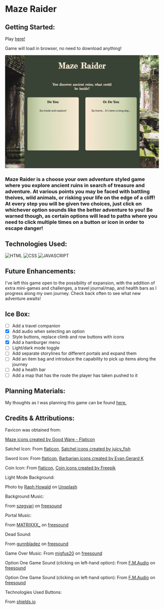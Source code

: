 # Maze Raider

## Getting Started:
Play [here!](https://bryce-cazier-maze.netlify.app/)

Game will load in browser, no need to download anything!

![screenshot of game load page](./assets/images/Maze-Raider-Screenshot.png)

### Maze Raider is a choose your own adventure styled game where you explore ancient ruins in search of treasure and adventure. At various points you may be faced with battling theives, wild animals, or risking your life on the edge of a cliff! At every step you will be given two choices, just click on whichever option sounds like the better adventure to you! Be warned though, as certain options will lead to paths where you need to click multiple times on a button or icon in order to escape danger!

## Technologies Used:
![HTML](https://img.shields.io/badge/-HTML-green)
![CSS](https://img.shields.io/badge/-CSS-blueviolet)
![JAVASCRIPT](https://img.shields.io/badge/-Javascript-yellow)

## Future Enhancements:
I've left this game open to the possibility of expansion, with the addition of extra mini-games and challenges, a travel journal/map, and health bars as I progress along my own journey. Check back often to see what new adventure awaits!

## Ice Box:
- [ ] Add a travel companion
- [X] Add audio when selecting an option
- [ ] Style buttons, replace climb and row buttons with icons
- [X] Add a hamburger menu 
- [ ] Light/dark mode toggle
- [ ] Add separate storylines for different portals and expand them
- [ ] Add an item bag and introduce the capability to pick up items along the journey
- [ ] Add a health bar
- [ ] Add a map that has the route the player has taken pushed to it

## Planning Materials:
My thoughts as I was planning this game can be found [here.](https://docs.google.com/document/d/1p7VmkYgwXGtXGA-RRMRZaGgOxLO5V7W77Y6wOlWPIkE/edit)

## Credits & Attributions:

Favicon was obtained from:

[Maze icons created by Good Ware - Flaticon](https://www.flaticon.com/free-icons/maze)

Satchel Icon:
From [flaticon](https://flaticon.com), [Satchel icons created by juicy_fish]("https://www.flaticon.com/free-icons/satchel") 

Sword Icon:
From [flaticon](https://flaticon.com), [Barbarian icons created by Evan Gerard K]("https://www.flaticon.com/free-icons/barbarian")

Coin Icon:
From [flaticon](https://flaticon.com), [Coin icons created by Freepik]("https://www.flaticon.com/free-icons/coin")


Light Mode Background:

Photo by [Raph Howald](https://unsplash.com/@raphhowald?utm_source=unsplash&utm_medium=referral&utm_content=creditCopyText) on [Unsplash](https://unsplash.com/photos/GSCtoEEqntQ?utm_source=unsplash&utm_medium=referral&utm_content=creditCopyText)

Background Music:

From [szegvari](https://freesound.org/people/szegvari/) on [freesound](https://freesound.org/people/szegvari/sounds/580374/)
  
Portal Music:

From [MATRIXXX_](https://freesound.org/people/MATRIXXX_/) on [freesound](https://freesound.org/people/MATRIXXX_/sounds/657541/)

Dead Sound:

From [gunnbladez](https://freesound.org/people/gunnbladez/) on [freesound](https://freesound.org/people/gunnbladez/sounds/662620/)

Game Over Music: 
From [migfus20](https://freesound.org/people/Migfus20/) on [freesound](https://freesound.org/people/Migfus20/sounds/559834/)

Option One Game Sound (clicking on left-hand option):
From [F.M.Audio](https://freesound.org/people/F.M.Audio/) on [freesound](https://freesound.org/people/F.M.Audio/sounds/570525/)

Option One Game Sound (clicking on left-hand option):
From [F.M.Audio](https://freesound.org/people/F.M.Audio/) on [freesound](https://freesound.org/people/F.M.Audio/sounds/570533/)

Technologies Used Buttons:

From [shields.io](https://shields.io/)

